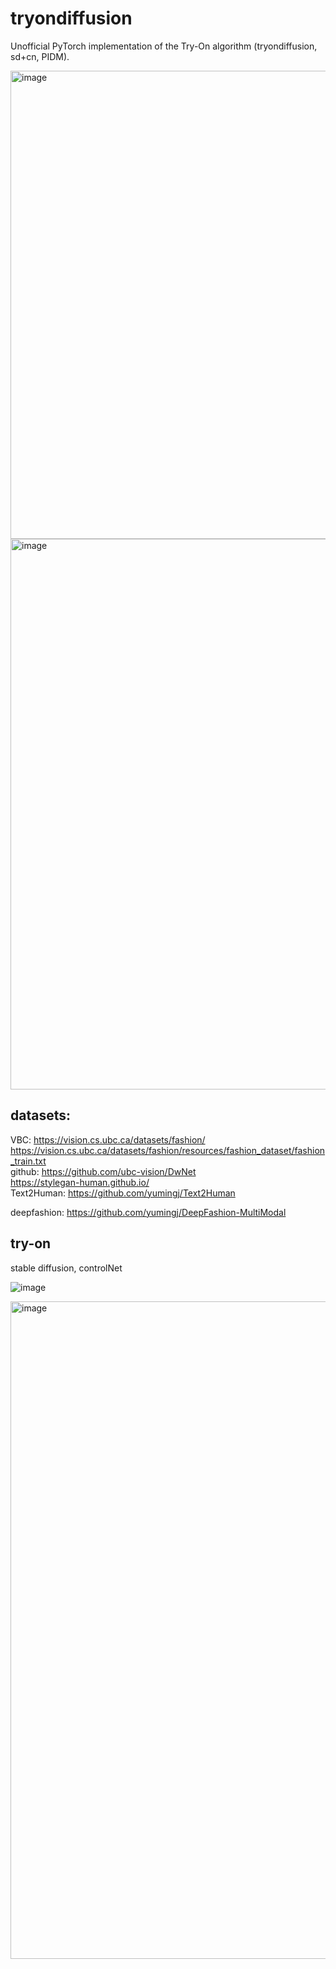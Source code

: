 # tryondiffusion
Unofficial PyTorch implementation of the Try-On algorithm (tryondiffusion, sd+cn, PIDM).

<img width="749" alt="image" src="https://github.com/La-fe/tryondiffusion/assets/37364197/3306bf70-7402-4e0d-9ceb-5f5f5e79cd6f">

<img width="881" alt="image" src="https://github.com/La-fe/tryondiffusion/assets/37364197/1d3f4154-3ef3-41e6-8938-da47368420a5">



## datasets: 
VBC: https://vision.cs.ubc.ca/datasets/fashion/ 
      https://vision.cs.ubc.ca/datasets/fashion/resources/fashion_dataset/fashion_train.txt  
github: https://github.com/ubc-vision/DwNet  
        https://stylegan-human.github.io/  
Text2Human: https://github.com/yumingj/Text2Human  

deepfashion: https://github.com/yumingj/DeepFashion-MultiModal  

## try-on 
stable diffusion, controlNet

![image](https://github.com/La-fe/tryondiffusion/assets/37364197/0e5b2f9c-92fd-4274-a0cf-4d20c84f646b)

<img width="1052" alt="image" src="https://github.com/La-fe/tryondiffusion/assets/37364197/549c73a4-6988-405a-bf23-a41a9b736b1c">





